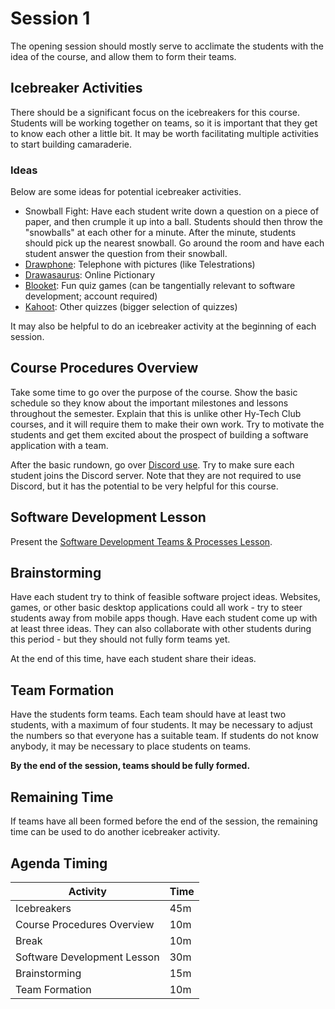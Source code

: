 # Session 1
The opening session should mostly serve to acclimate the students with the idea of the course, and allow them to form their teams.

## Icebreaker Activities
There should be a significant focus on the icebreakers for this course. Students will be working together on teams, so it is important that they get to know each other a little bit. It may be worth facilitating multiple activities to start building camaraderie.

### Ideas
Below are some ideas for potential icebreaker activities.

- Snowball Fight: Have each student write down a question on a piece of paper, and then crumple it up into a ball. Students should then throw the "snowballs" at each other for a minute. After the minute, students should pick up the nearest snowball. Go around the room and have each student answer the question from their snowball.
- [Drawphone](https://drawphone.tannerkrewson.com/): Telephone with pictures (like Telestrations)
- [Drawasaurus](https://www.drawasaurus.org/): Online Pictionary
- [Blooket](https://www.blooket.com/): Fun quiz games (can be tangentially relevant to software development; account required)
- [Kahoot](https://kahoot.com/): Other quizzes (bigger selection of quizzes)

It may also be helpful to do an icebreaker activity at the beginning of each session.

## Course Procedures Overview
Take some time to go over the purpose of the course. Show the basic schedule so they know about the important milestones and lessons throughout the semester. Explain that this is unlike other Hy-Tech Club courses, and it will require them to make their own work. Try to motivate the students and get them excited about the prospect of building a software application with a team.

After the basic rundown, go over [Discord use](https://hylandtechclub.com/DiscordUse). Try to make sure each student joins the Discord server. Note that they are not required to use Discord, but it has the potential to be very helpful for this course.

## Software Development Lesson
Present the [Software Development Teams & Processes Lesson](../SoftwareDevTeamsLesson/README.md).

## Brainstorming
Have each student try to think of feasible software project ideas. Websites, games, or other basic desktop applications could all work - try to steer students away from mobile apps though. Have each student come up with at least three ideas. They can also collaborate with other students during this period - but they should not fully form teams yet.

At the end of this time, have each student share their ideas.

## Team Formation
Have the students form teams. Each team should have at least two students, with a maximum of four students. It may be necessary to adjust the numbers so that everyone has a suitable team. If students do not know anybody, it may be necessary to place students on teams.

**By the end of the session, teams should be fully formed.**

## Remaining Time
If teams have all been formed before the end of the session, the remaining time can be used to do another icebreaker activity.

## Agenda Timing

| Activity | Time |
|-|-|
| Icebreakers | 45m |
| Course Procedures Overview | 10m |
| Break | 10m |
| Software Development Lesson | 30m |
| Brainstorming | 15m |
| Team Formation | 10m |
